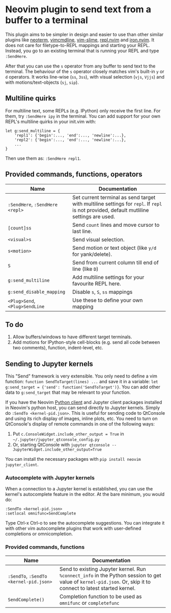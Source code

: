 # Neovim plugin to send text from a buffer to a terminal

This plugin aims to be simpler in design and easier to use than other similar
plugins like [neoterm](https://github.com/kassio/neoterm),
[vimcmdline](https://github.com/jalvesaq/vimcmdline),
[vim-slime](https://github.com/jpalardy/vim-slime),
[repl.nvim](https://gitlab.com/HiPhish/repl.nvim) and
[iron.nvim](https://github.com/BurningEther/iron.nvim). It does not care for
filetype-to-REPL mappings and starting your REPL. Instead, you go to an
existing terminal that is running your REPL and type `:SendHere`.

After that you can use the `s` operator from any buffer to send
text to the terminal. The behaviour of the `s` operator closely matches vim's
built-in `y` or `d` operators. It works line-wise (`ss`, `3ss`), with visual
selection (`vjs`, `Vjjs`) and with motions/text-objects (`sj`, `sip`).

## Multiline quirks

For multiline text, some REPLs (e.g. IPython) only receive the first line. For
them, try `:SendHere ipy` in the terminal. You can add support for your own
REPL's multiline quirks in your init.vim with:

```vim
let g:send_multiline = {
    'repl1': {'begin':..., 'end':..., 'newline':...},
    'repl2': {'begin':..., 'end':..., 'newline':...},
    ...
}
```

Then use them as: `:SendHere repl1`.

## Provided commands, functions, operators

| Name                            | Documentation                                                |
| ------------------------------- | ------------------------------------------------------------ |
| `:SendHere`, `:SendHere <repl>` | Set current terminal as send target with multiline settings for `repl`. If `repl` is not provided, default mutliline settings are used. |
| `[count]ss`                     | Send `count` lines and move cursor to last line.             |
| `<visual>s`                     | Send visual selection.                                       |
| `s<motion>`                     | Send motion or text object (like `y/d` for yank/delete).     |
| `S`                             | Send from current column till end of line (like `D`)         |
| `g:send_multiline`              | Add multiline settings for your favourite REPL here.         |
| `g:send_disable_mapping`        | Disable `s`, `S`, `ss` mappings                              |
| `<Plug>Send`, `<Plug>SendLine`  | Use these to define your own mapping                         |



## To do

1. Allow buffers/windows to have different target terminals.
2. Add motions for IPython-style cell-blocks (e.g. send all code between two
   comments), function, indent-level, etc.

## Sending to Jupyter kernels

This "Send" framework is very extensible. You only need to define a vim
function: `function SendToTarget(lines) ...` and save it in a variable:
`let g:send_target = {'send': function('SendToTarget')}`. You can add other data
to `g:send_target` that may be relevant to your function.

If you have the Neovim [Python client](https://github.com/neovim/python-client)
and Jupyter client packages installed in Neovim's python host, you can send
directly to Jupyter kernels. Simply do `:SendTo <kernel-pid.json>`. This is
useful for sending code to QtConsole and using its rich display of images,
inline plots, etc. You need to turn on QtConsole's display of remote commands
in one of the following ways:

1. Put `c.ConsoleWidget.include_other_output = True` in `~/.jupyter/jupyter_qtconsole_config.py`
2. Or, starting QtConsole with `jupyter qtconsole --JupyterWidget.include_other_output=True`

You can install the necessary packages with `pip install neovim jupyter_client`.

### Autocomplete with Jupyter kernels

When a connection to a Jupyter kernel is established, you can use the kernel's
autocomplete feature in the editor. At the bare minimum, you would do:

```vim
:SendTo <kernel-pid.json>
:setlocal omnifunc=SendComplete
```

Type Ctrl-x Ctrl-o to see the autocomplete suggestions. You can integrate it
with other vim autocomplete plugins that work with user-defined completions or
omnicompletion.

### Provided commands, functions

| Name        |  Documentation           |
|-------------|--------------------------|
| `:SendTo`, `:SendTo <kernel-pid.json>` | Send to existing Jupyter kernel. Run `%connect_info` in the Python session to get value of `kernel-pid.json`. Or, skip it to connect to latest started kernel. |
| `SendComplete()`     | Completion function to be used as `omnifunc` or `completefunc` |
